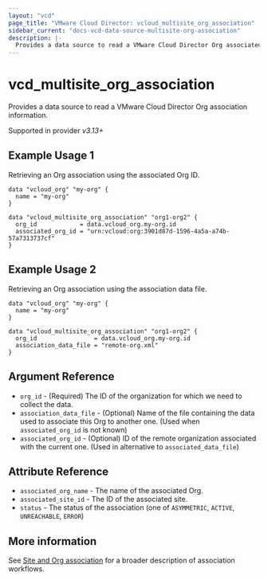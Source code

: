 ```yaml
---
layout: "vcd"
page_title: "VMware Cloud Director: vcloud_multisite_org_association"
sidebar_current: "docs-vcd-data-source-multisite-org-association"
description: |-
  Provides a data source to read a VMware Cloud Director Org associated with the current Org.
---
```


# vcd\_multisite\_org\_association

Provides a data source to read a VMware Cloud Director Org association information.

Supported in provider *v3.13+*

## Example Usage 1

Retrieving an Org association using the associated Org ID.

```hcl
data "vcloud_org" "my-org" {
  name = "my-org"
}

data "vcloud_multisite_org_association" "org1-org2" {
  org_id            = data.vcloud_org.my-org.id
  associated_org_id = "urn:vcloud:org:3901d87d-1596-4a5a-a74b-57a7313737cf"
}
```

## Example Usage 2

Retrieving an Org association using the association data file.

```hcl
data "vcloud_org" "my-org" {
  name = "my-org"
}

data "vcloud_multisite_org_association" "org1-org2" {
  org_id                = data.vcloud_org.my-org.id
  association_data_file = "remote-org.xml"
}
```

## Argument Reference

* `org_id` - (Required) The ID of the organization for which we need to collect the data.
* `association_data_file` - (Optional) Name of the file containing the data used to associate this Org to another one.
  (Used when `associated_org_id` is not known)
* `associated_org_id` - (Optional) ID of the remote organization associated with the current one. (Used in alternative to
  `associated_data_file`)


## Attribute Reference

* `associated_org_name` - The name of the associated Org.
* `associated_site_id` - The ID of the associated site.
* `status` - The status of the association (one of `ASYMMETRIC`, `ACTIVE`, `UNREACHABLE`, `ERROR`)

## More information

See [Site and Org association](/providers/vmware/vcd/latest/docs/guides/site_org_association) for a broader description
of association workflows.